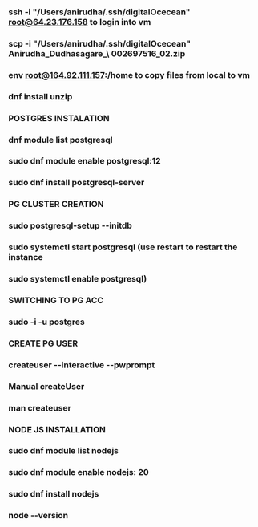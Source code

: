 ### ssh -i "/Users/anirudha/.ssh/digitalOcecean" root@64.23.176.158 to login into vm
### scp -i "/Users/anirudha/.ssh/digitalOcecean" Anirudha_Dudhasagare_\ 002697516_02.zip 
### env root@164.92.111.157:/home to copy files from local to vm

### dnf install unzip

### POSTGRES INSTALATION
### dnf module list postgresql
### sudo dnf module enable postgresql:12
### sudo dnf install postgresql-server
 
### PG CLUSTER CREATION
### sudo postgresql-setup --initdb
### sudo systemctl start postgresql (use restart to restart the instance
### sudo systemctl enable postgresql)
 
### SWITCHING TO PG ACC
### sudo -i -u postgres
 
### CREATE PG USER 
### createuser --interactive --pwprompt
 
### Manual createUser
### man createuser
 
### NODE JS INSTALLATION
### sudo dnf module list nodejs
### sudo dnf module enable nodejs: 20
### sudo dnf install nodejs
### node --version